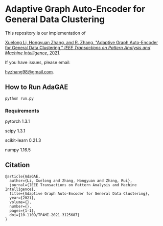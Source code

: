 # Adaptive Graph Auto-Encoder for General Data Clustering


This repository is our implementation of 

[Xuelong Li, Hongyuan Zhang, and R. Zhang, "Adaptive Graph Auto-Encoder for General Data Clustering," *IEEE Transactions on Pattern Analysis and Machine Intelligence*, 2021](https://ieeexplore.ieee.org/document/9606581).



If you have issues, please email:

hyzhang98@gmail.com.

## How to Run AdaGAE
```
python run.py
```
### Requirements 
pytorch 1.3.1

scipy 1.3.1

scikit-learn 0.21.3

numpy 1.16.5

## Citation

```
@article{AdaGAE,
  author={Li, Xuelong and Zhang, Hongyuan and Zhang, Rui},
  journal={IEEE Transactions on Pattern Analysis and Machine Intelligence}, 
  title={Adaptive Graph Auto-Encoder for General Data Clustering}, 
  year={2021},
  volume={},
  number={},
  pages={1-1},
  doi={10.1109/TPAMI.2021.3125687}
}

```


